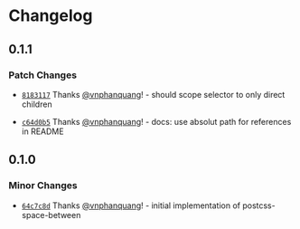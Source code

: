 # Changelog

## 0.1.1

### Patch Changes

- [`8183117`](https://github.com/vnphanquang/postcss-space-between/commit/818311798ec1ccf253d420633b9366d83cf078af) Thanks [@vnphanquang](https://github.com/vnphanquang)! - should scope selector to only direct children

- [`c64d0b5`](https://github.com/vnphanquang/postcss-space-between/commit/c64d0b5d50378929ce618f7579260623656aa914) Thanks [@vnphanquang](https://github.com/vnphanquang)! - docs: use absolut path for references in README

## 0.1.0

### Minor Changes

- [`64c7c8d`](https://github.com/vnphanquang/postcss-space-between/commit/64c7c8def4c825f41d72083c000d50258f37a7ce) Thanks [@vnphanquang](https://github.com/vnphanquang)! - initial implementation of postcss-space-between
